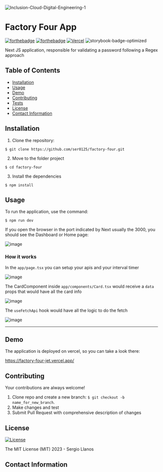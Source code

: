 
![Inclusion-Cloud-Digital-Engineering-1](https://github.com/ser0125/factory-four/assets/11180036/cea99f70-766d-4fd2-8498-ae0b9e781f0f)

# Factory Four App

[![forthebadge](https://forthebadge.com/images/badges/made-with-next-13.svg)](http://forthebadge.com)
[![forthebadge](http://forthebadge.com/images/badges/built-with-love.svg)](http://forthebadge.com)
[![Vercel](https://vercelbadge.vercel.app/api/ser0125/qventus-take-home-app?style=for-the-badge)](https://qventus-take-home-hq5a273ej-ser0125.vercel.app/)
![storybook-badge-optimized](https://github.com/ser0125/qventus-take-home-app/assets/11180036/25a7303d-7795-46d8-ad3a-8157b81fb5f6)


Next JS application, responsible for validating a password following a Regex approach

## Table of Contents

- [Installation](#installation)
- [Usage](#usage)
- [Demo](#demo)
- [Contributing](#contributing)
- [Tests](#tests)
- [License](#license)
- [Contact Information](#contact-information)

## Installation

1. Clone the repository:

```shell
$ git clone https://github.com/ser0125/factory-four.git
```

2. Move to the folder project

```shell
$ cd factory-four
```

3. Install the dependencies

```shell
$ npm install
```

## Usage

To run the application, use the command:

```shell
$ npm run dev
```

If you open the browser in the port indicated by Next usually the 3000, you should see the Dashboard or Home page:

![image](https://github.com/ser0125/factory-four/assets/11180036/741b447b-14bf-48c0-bdfc-bc802bfdec82)


### How it works

In the `app/page.tsx` you can setup your apis and your interval timer

![image](https://github.com/ser0125/factory-four/assets/11180036/f51e4d5a-16c2-4704-bcaf-60923fad956b)


The CardComponent inside `app/components/Card.tsx` would receive a `data` props that would have all the card info

![image](https://github.com/ser0125/factory-four/assets/11180036/dc6834e6-2f96-4488-9682-5872a05c7c49)


The `useFetchApi` hook would have all the logic to do the fetch

![image](https://github.com/ser0125/factory-four/assets/11180036/2d38bd76-72c9-40e1-856d-1a5d567fd53a)


---


## Demo

The application is deployed on vercel, so you can take a look there:

https://factory-four-jet.vercel.app/

## Contributing

Your contributions are always welcome!

1. Clone repo and create a new branch: `$ git checkout -b name_for_new_branch`.
2. Make changes and test
3. Submit Pull Request with comprehensive description of changes


## License

[![License](https://img.shields.io/badge/license-MIT-blue.svg)](/LICENSE)

The MIT License (MIT) 2023 - Sergio Llanos

## Contact Information


